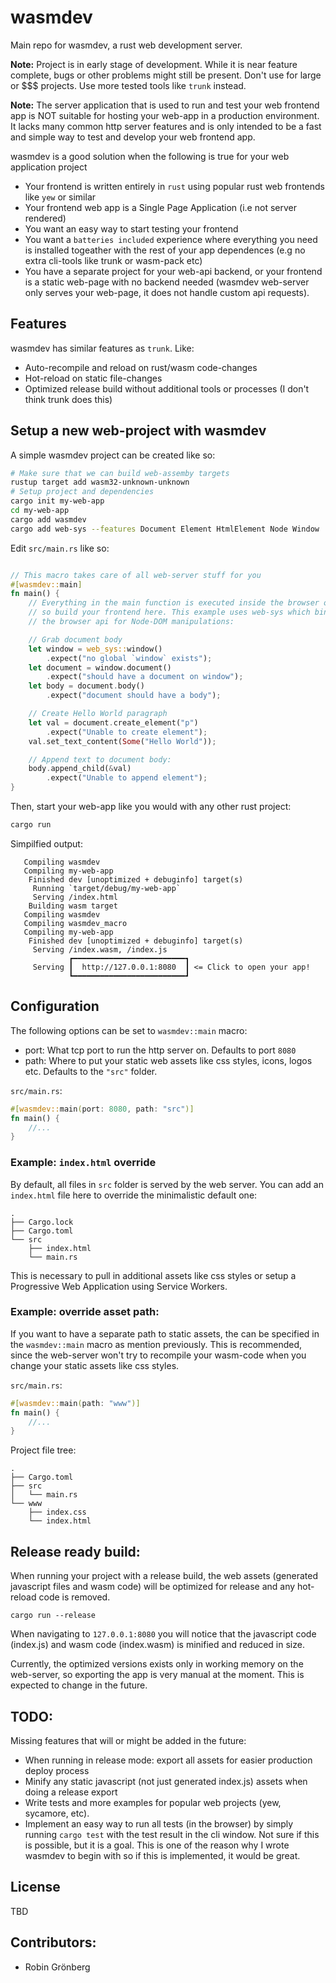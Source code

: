 # wasmdev
Main repo for wasmdev, a rust web development server.

**Note:** Project is in early stage of development. While it is near feature complete, bugs or other problems might still be present. Don't use for large or $$$ projects. Use more tested tools like `trunk` instead.

**Note:** The server application that is used to run and test your web frontend app is NOT suitable for hosting your web-app in a production environment. It lacks many common http server features and is only intended to be a fast and simple way to test and develop your web frontend app.

wasmdev is a good solution when the following is true for your web application project
* Your frontend is written entirely in `rust` using popular rust web frontends like `yew` or similar
* Your frontend web app is a Single Page Application (i.e not server rendered)
* You want an easy way to start testing your frontend
* You want a `batteries included` experience where everything you need is installed togeather with the rest of your app dependences (e.g no extra cli-tools like trunk or wasm-pack etc)
* You have a separate project for your web-api backend, or your frontend is a static web-page with no backend needed (wasmdev web-server only serves your web-page, it does not handle custom api requests).

## Features
wasmdev has similar features as `trunk`. Like:
* Auto-recompile and reload on rust/wasm code-changes
* Hot-reload on static file-changes
* Optimized release build without additional tools or processes (I don't think trunk does this)

## Setup a new web-project with wasmdev

A simple wasmdev project can be created like so:

```bash
# Make sure that we can build web-assemby targets
rustup target add wasm32-unknown-unknown
# Setup project and dependencies
cargo init my-web-app
cd my-web-app
cargo add wasmdev
cargo add web-sys --features Document Element HtmlElement Node Window
```

Edit `src/main.rs` like so:
```rust

// This macro takes care of all web-server stuff for you
#[wasmdev::main]
fn main() {
    // Everything in the main function is executed inside the browser on the client side,
    // so build your frontend here. This example uses web-sys which binds directly to the
    // the browser api for Node-DOM manipulations:

    // Grab document body
    let window = web_sys::window()
        .expect("no global `window` exists");
    let document = window.document()
        .expect("should have a document on window");
    let body = document.body()
        .expect("document should have a body");

    // Create Hello World paragraph
    let val = document.create_element("p")
        .expect("Unable to create element");
    val.set_text_content(Some("Hello World"));

    // Append text to document body:
    body.append_child(&val)
        .expect("Unable to append element");
}

```
Then, start your web-app like you would with any other rust project:

```bash
cargo run
```
Simpilfied output:
```log
   Compiling wasmdev
   Compiling my-web-app
    Finished dev [unoptimized + debuginfo] target(s)
     Running `target/debug/my-web-app`
     Serving /index.html
    Building wasm target
   Compiling wasmdev
   Compiling wasmdev_macro
   Compiling my-web-app
    Finished dev [unoptimized + debuginfo] target(s)
     Serving /index.wasm, /index.js
             ┏━━━━━━━━━━━━━━━━━━━━━━━━━┓
     Serving ┃  http://127.0.0.1:8080  ┃ <= Click to open your app!
             ┗━━━━━━━━━━━━━━━━━━━━━━━━━┛
```

## Configuration

The following options can be set to `wasmdev::main` macro:
* port: What tcp port to run the http server on. Defaults to port `8080`
* path: Where to put your static web assets like css styles, icons, logos etc. Defaults to the `"src"` folder.

`src/main.rs`:
```rust
#[wasmdev::main(port: 8080, path: "src")]
fn main() {
    //...
}
```

### Example: `index.html` override

By default, all files in `src` folder is served by the web server. You can add an `index.html` file here to override the minimalistic default one:
```
.
├── Cargo.lock
├── Cargo.toml
└── src
    ├── index.html
    └── main.rs
```
This is necessary to pull in additional assets like css styles or setup a Progressive Web Application using Service Workers.

### Example: override asset path:
If you want to have a separate path to static assets, the can be specified in the `wasmdev::main` macro as mention previously. This is recommended, since the web-server won't try to recompile your wasm-code when you change your static assets like css styles.

`src/main.rs`:
```rust
#[wasmdev::main(path: "www")]
fn main() {
    //...
}
```
Project file tree:
```
.
├── Cargo.toml
├── src
│   └── main.rs
└── www
    ├── index.css
    └── index.html
```

## Release ready build:

When running your project with a release build, the web assets (generated javascript files and wasm code) will be optimized for release and any hot-reload code is removed.
```
cargo run --release
```
When navigating to `127.0.0.1:8080` you will notice that the javascript code (index.js) and wasm code (index.wasm) is minified and reduced in size.

Currently, the optimized versions exists only in working memory on the web-server, so exporting the app is very manual at the moment. This is expected to change in the future.

## TODO:
Missing features that will or might be added in the future:

* When running in release mode: export all assets for easier production deploy process
* Minify any static javascript (not just generated index.js) assets when doing a release export
* Write tests and more examples for popular web projects (yew, sycamore, etc).
* Implement an easy way to run all tests (in the browser) by simply running `cargo test` with the test result in the cli window. Not sure if this is possible, but it is a goal. This is one of the reason why I wrote wasmdev to begin with so if this is implemented, it would be great.

## License
TBD

## Contributors:

* Robin Grönberg